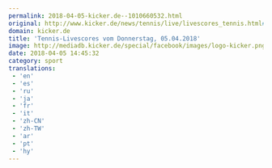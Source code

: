 ```yaml
---
permalink: 2018-04-05-kicker.de--1010660532.html
original: http://www.kicker.de/news/tennis/live/livescores_tennis.html#omrss
domain: kicker.de
title: 'Tennis-Livescores vom Donnerstag, 05.04.2018'
image: http://mediadb.kicker.de/special/facebook/images/logo-kicker.png
date: 2018-04-05 14:45:32
category: sport
translations: 
 - 'en'
 - 'es'
 - 'ru'
 - 'ja'
 - 'fr'
 - 'it'
 - 'zh-CN'
 - 'zh-TW'
 - 'ar'
 - 'pt'
 - 'hy'
---
```


